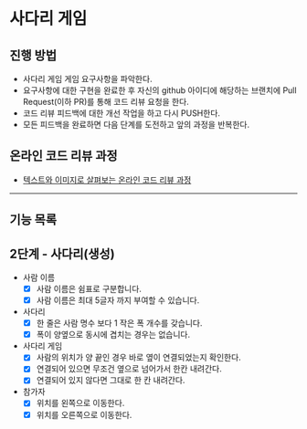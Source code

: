 # 사다리 게임
## 진행 방법
* 사다리 게임 게임 요구사항을 파악한다.
* 요구사항에 대한 구현을 완료한 후 자신의 github 아이디에 해당하는 브랜치에 Pull Request(이하 PR)를 통해 코드 리뷰 요청을 한다.
* 코드 리뷰 피드백에 대한 개선 작업을 하고 다시 PUSH한다.
* 모든 피드백을 완료하면 다음 단계를 도전하고 앞의 과정을 반복한다.

## 온라인 코드 리뷰 과정
* [텍스트와 이미지로 살펴보는 온라인 코드 리뷰 과정](https://github.com/nextstep-step/nextstep-docs/tree/master/codereview)

---

## 기능 목록
## 2단계 - 사다리(생성)
* 사람 이름
  * [x] 사람 이름은 쉼표로 구분합니다.
  * [x] 사람 이름은 최대 5글자 까지 부여할 수 있습니다.

* 사다리
  * [x] 한 줄은 사람 명수 보다 1 작은 폭 개수를 갖습니다.
  * [x] 폭이 양옆으로 동시에 겹치는 경우는 없습니다.

* 사다리 게임
  * [x] 사람의 위치가 양 끝인 경우 바로 옆이 연결되었는지 확인한다.
  * [x] 연결되어 있으면 무조건 옆으로 넘어가서 한칸 내려간다.
  * [x] 연결되어 있지 않다면 그대로 한 칸 내려간다.

* 참가자
  * [x] 위치를 왼쪽으로 이동한다.
  * [x] 위치를 오른쪽으로 이동한다.